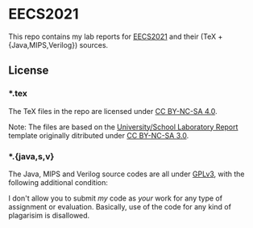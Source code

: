 # EECS2021

This repo contains my lab reports for [EECS2021](https://wiki.eecs.yorku.ca/course_archive/2014-15/W/2021/) and their (TeX + {Java,MIPS,Verilog}) sources.

## License

### *.tex

The TeX files in the repo are licensed under [CC BY-NC-SA 4.0](https://creativecommons.org/licenses/by-nc-sa/4.0/).

Note: The files are based on the [University/School Laboratory Report](http://www.latextemplates.com/template/university-school-laboratory-report) template originally ditributed under [CC BY-NC-SA 3.0](http://creativecommons.org/licenses/by-nc-sa/3.0/).

### *.{java,s,v}

The Java, MIPS and Verilog source codes are all under [GPLv3](https://www.gnu.org/licenses/gpl.html), with the following additional condition:

I don't allow you to submit *my* code as *your* work for any type of assignment or evaluation. Basically, use of the code for any kind of plagarisim is disallowed.
